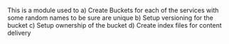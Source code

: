This is a module used to
  a) Create Buckets for each of the services with some random names to be sure are unique
  b) Setup versioning for the bucket
  c) Setup ownership of the bucket
  d) Create index files for content delivery
